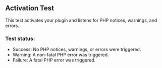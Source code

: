 ## Activation Test

This test activates your plugin and listens for PHP notices, warnings, and errors.

### Test status:
- Success: No PHP notices, warnings, or errors were triggered.
- Warning: A non-fatal PHP error was triggered.
- Failure: A fatal PHP error was triggered.